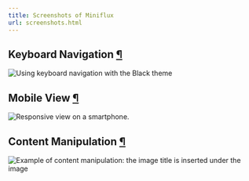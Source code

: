 ```yaml
---
title: Screenshots of Miniflux
url: screenshots.html
---
```

<h2 id="keyboard-navigation">Keyboard Navigation <a class="anchor" href="#keyboard-navigation" title="Permalink">¶</a></h2>

![Using keyboard navigation with the Black theme](/images/item-selection-black-theme.png)

<h2 id="mobile-view">Mobile View <a class="anchor" href="#mobile-view" title="Permalink">¶</a></h2>

![Responsive view on a smartphone.](/images/mobile-view.png)

<h2 id="content-manipulation">Content Manipulation <a class="anchor" href="#content-manipulation" title="Permalink">¶</a></h2>

![Example of content manipulation: the image title is inserted under the image](/images/comics.png)
